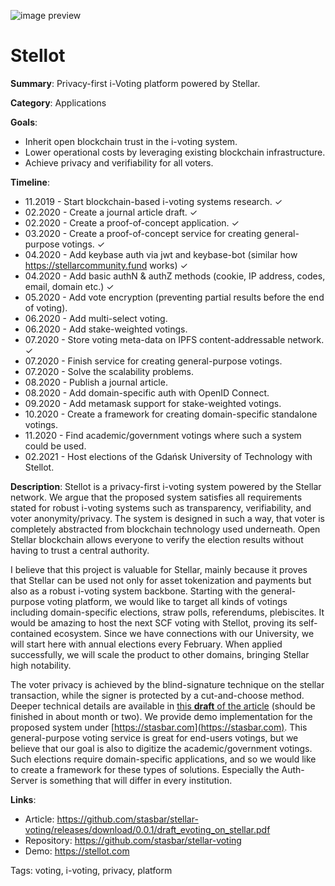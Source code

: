 ![image preview](https://raw.githubusercontent.com/stasbar/stellar-voting/master/img/stellot-scf.png)

# Stellot

**Summary**: Privacy-first i-Voting platform powered by Stellar.

**Category**: Applications

**Goals**:
- Inherit open blockchain trust in the i-voting system.
- Lower operational costs by leveraging existing blockchain infrastructure.
- Achieve privacy and verifiability for all voters.

**Timeline**:
- 11.2019 - Start blockchain-based i-voting systems research. ✓
- 02.2020 - Create a journal article draft. ✓
- 02.2020 - Create a proof-of-concept application. ✓
- 03.2020 - Create a proof-of-concept service for creating general-purpose votings. ✓
- 04.2020 - Add keybase auth via jwt and keybase-bot (similar how https://stellarcommunity.fund works) ✓
- 04.2020 - Add basic authN & authZ methods (cookie, IP address, codes, email, domain etc.) ✓
- 05.2020 - Add vote encryption (preventing partial results before the end of voting).
- 06.2020 - Add multi-select voting.
- 06.2020 - Add stake-weighted votings.
- 07.2020 - Store voting meta-data on IPFS content-addressable network. ✓
- 07.2020 - Finish service for creating general-purpose votings.
- 07.2020 - Solve the scalability problems.
- 08.2020 - Publish a journal article.
- 08.2020 - Add domain-specific auth with OpenID Connect.
- 09.2020 - Add metamask support for stake-weighted votings.
- 10.2020 - Create a framework for creating domain-specific standalone votings.
- 11.2020 - Find academic/government votings where such a system could be used.
- 02.2021 - Host elections of the Gdańsk University of Technology with Stellot.


**Description**: Stellot is a privacy-first i-voting system powered by the Stellar network. We argue that the proposed system satisfies all requirements stated for robust i-voting systems such as transparency, verifiability, and voter anonymity/privacy. The system is designed in such a way, that voter is completely abstracted from blockchain technology used underneath. Open Stellar blockchain allows everyone to verify the election results without having to trust a central authority.

I believe that this project is valuable for Stellar, mainly because it proves that Stellar can be used not only for asset tokenization and payments but also as a robust i-voting system backbone.
Starting with the general-purpose voting platform, we would like to target all kinds of votings including domain-specific elections, straw polls, referendums, plebiscites. It would be amazing to host the next SCF voting with Stellot, proving its self-contained ecosystem. Since we have connections with our University, we will start here with annual elections every February. When applied successfully, we will scale the product to other domains, bringing Stellar high notability.

The voter privacy is achieved by the blind-signature technique on the stellar transaction, while the signer is protected by a cut-and-choose method.  Deeper technical details are available in [this **draft** of the article](https://github.com/stasbar/stellar-voting/releases/download/0.0.1/draft_evoting_on_stellar.pdf) (should be finished in about month or two). We provide demo implementation for the proposed system under [https://stasbar.com](https://stasbar.com). This general-purpose voting service is great for end-users votings, but we believe that our goal is also to digitize the academic/government votings. Such elections require domain-specific applications, and so we would like to create a framework for these types of solutions. Especially the Auth-Server is something that will differ in every institution.

**Links**:
- Article: https://github.com/stasbar/stellar-voting/releases/download/0.0.1/draft_evoting_on_stellar.pdf
- Repository: https://github.com/stasbar/stellar-voting
- Demo: https://stellot.com

Tags: voting, i-voting, privacy, platform
